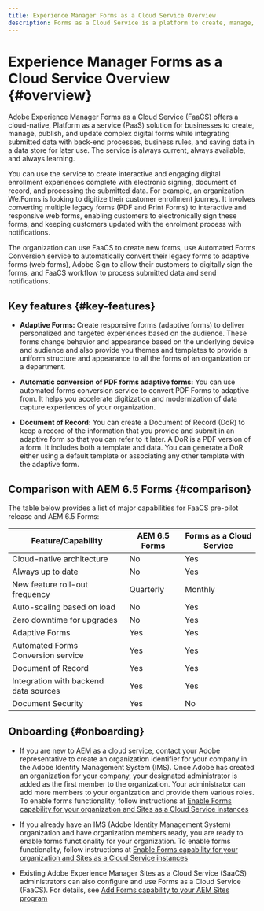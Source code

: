 ```yaml
---
title: Experience Manager Forms as a Cloud Service Overview
description: Forms as a Cloud Service is a platform to create, manage, publish enterprise-class forms and business processes.
---
```


# Experience Manager Forms as a Cloud Service Overview {#overview}

Adobe Experience Manager Forms as a Cloud Service (FaaCS) offers a cloud-native, Platform as a service (PaaS) solution for businesses to create, manage, publish, and update complex digital forms while integrating submitted data with back-end processes, business rules, and saving data in a data store for later use. The service is always current, always available, and always learning. 

You can use the service to create interactive and engaging digital enrollment experiences complete with electronic signing, document of record, and processing the submitted data. For example, an organization We.Forms is looking to digitize their customer enrollment journey. It involves converting multiple legacy forms (PDF and Print Forms) to interactive and responsive web forms, enabling customers to electronically sign these forms, and keeping customers updated with the enrolment process with notifications. 

The organization can use FaaCS to create new forms, use Automated Forms Conversion service to automatically convert their legacy forms to adaptive forms (web forms), Adobe Sign to allow their customers to digitally sign the forms, and FaaCS workflow to process submitted data and send notifications. 


## Key features {#key-features}


* **Adaptive Forms:** Create responsive forms (adaptive forms) to deliver personalized and targeted experiences based on the audience. These forms change behavior and appearance based on the underlying device and audience and also provide you themes and templates to provide a uniform structure and appearance to all the forms of an organization or a department.

* **Automatic conversion of PDF forms adaptive forms:** You can use automated forms conversion service to convert PDF Forms to adaptive from. It helps you accelerate digitization and modernization of data capture experiences of your organization. 

<!-- * **Integration with Adobe Sign:** You can use Adobe Sign components in an adaptive form. It allows a single or multiple users-sign a form in a sequence or in no particular order. Using electronic signatures helps you speed up contract or agreement signing workflows for legal, sales, payroll, human resource management, and more areas. -->

* **Document of Record:** You can create a Document of Record (DoR) to keep a record of the information that you provide and submit in an adaptive form so that you can refer to it later. A DoR is a PDF version of a form. It includes both a template and data. You can generate a DoR either using a default template or associating any other template with the adaptive form.

## Comparison with AEM 6.5 Forms {#comparison}

The table below provides a list of major capabilities for FaaCS pre-pilot release and AEM 6.5 Forms:

| Feature/Capability | AEM 6.5 Forms  | Forms as a Cloud Service |
|---|---|---|
| Cloud-native architecture | No  | Yes  |
| Always up to date | No  | Yes |
| New feature roll-out frequency | Quarterly | Monthly  |
| Auto-scaling based on load| No | Yes |
| Zero downtime for upgrades| No | Yes|
| Adaptive Forms | Yes  | Yes  |
| Automated Forms Conversion service | Yes | Yes |
| Document of Record | Yes  | Yes  |
| Integration with backend data sources | Yes  | Yes  |
| Document Security | Yes  | No  | 


## Onboarding {#onboarding}

* If you are new to AEM as a cloud service, contact your Adobe representative to create an organization identifier for your company in the Adobe Identity Management System (IMS). Once Adobe has created an organization for your company, your designated administrator is added as the first member to the organization. Your administrator can add more members to your organization and provide them various roles. To enable forms functionality, follow instructions at [Enable Forms capability for your organization and Sites as a Cloud Service instances](setup-forms-cloud-service.md) 

* If you already have an IMS (Adobe Identity Management System) organization and have organization members ready, you are ready to enable forms functionality for your organization. To enable forms functionality, follow instructions at [Enable Forms capability for your organization and Sites as a Cloud Service instances](setup-forms-cloud-service.md)

* Existing Adobe Experience Manager Sites as a Cloud Service (SaaCS) administrators can also configure and use Forms as a Cloud Service (FaaCS). For details, see [Add Forms capability to your AEM Sites program](setup-forms-cloud-service.md#add-capability)



